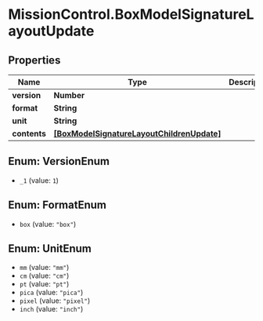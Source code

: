# MissionControl.BoxModelSignatureLayoutUpdate

## Properties
Name | Type | Description | Notes
------------ | ------------- | ------------- | -------------
**version** | **Number** |  | [optional] 
**format** | **String** |  | [optional] 
**unit** | **String** |  | [optional] 
**contents** | [**[BoxModelSignatureLayoutChildrenUpdate]**](BoxModelSignatureLayoutChildrenUpdate.md) |  | [optional] 

<a name="VersionEnum"></a>
## Enum: VersionEnum

* `_1` (value: `1`)


<a name="FormatEnum"></a>
## Enum: FormatEnum

* `box` (value: `"box"`)


<a name="UnitEnum"></a>
## Enum: UnitEnum

* `mm` (value: `"mm"`)
* `cm` (value: `"cm"`)
* `pt` (value: `"pt"`)
* `pica` (value: `"pica"`)
* `pixel` (value: `"pixel"`)
* `inch` (value: `"inch"`)

